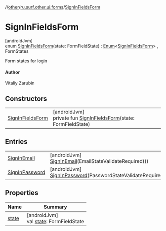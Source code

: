 //[other](../../../index.md)/[ru.surf.other.ui.forms](../index.md)/[SignInFieldsForm](index.md)

# SignInFieldsForm

[androidJvm]\
enum [SignInFieldsForm](index.md)(state: FormFieldState) : [Enum](https://kotlinlang.org/api/latest/jvm/stdlib/kotlin/-enum/index.html)&lt;[SignInFieldsForm](index.md)&gt; , FormStates

Form states for login

#### Author

Vitaliy Zarubin

## Constructors

| | |
|---|---|
| [SignInFieldsForm](-sign-in-fields-form.md) | [androidJvm]<br>private fun [SignInFieldsForm](-sign-in-fields-form.md)(state: FormFieldState) |

## Entries

| | |
|---|---|
| [SignInEmail](-sign-in-email/index.md) | [androidJvm]<br>[SignInEmail](-sign-in-email/index.md)(EmailStateValidateRequired()) |
| [SignInPassword](-sign-in-password/index.md) | [androidJvm]<br>[SignInPassword](-sign-in-password/index.md)(PasswordStateValidateRequired()) |

## Properties

| Name | Summary |
|---|---|
| [state](state.md) | [androidJvm]<br>val [state](state.md): FormFieldState |
